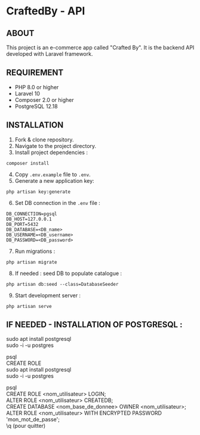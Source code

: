 # CraftedBy - API

## ABOUT

This project is an e-commerce app called "Crafted By".
It is the backend API developed with Laravel framework.

## REQUIREMENT 

* PHP 8.0 or higher
* Laravel 10
* Composer 2.0 or higher
* PostgreSQL 12.18

## INSTALLATION

1. Fork & clone repository.
2. Navigate to the project directory.
3. Install project dependencies : 
```
composer install
```
4. Copy `.env.example` file to `.env`.
5. Generate a new application key: 
```
php artisan key:generate
```
6. Set DB connection in the `.env` file :
```
DB_CONNECTION=pgsql
DB_HOST=127.0.0.1
DB_PORT=5432
DB_DATABASE=<DB_name>
DB_USERNAME=<DB_username>
DB_PASSWORD=<DB_password>
```
7. Run migrations :
```
php artisan migrate
```
8. If needed : seed DB to populate catalogue :
```
php artisan db:seed --class=DatabaseSeeder
```
9. Start development server :
```
php artisan serve
```

## IF NEEDED - INSTALLATION OF POSTGRESQL :

sudo apt install postgresql<br>
sudo -i -u postgres<br>

psql<br>
CREATE ROLE<br>
sudo apt install postgresql<br>
sudo -i -u postgres<br>

psql<br>
CREATE ROLE <nom_utilisateur> LOGIN;<br>
ALTER ROLE <nom_utilisateur> CREATEDB;<br>
CREATE DATABASE <nom_base_de_donnee> OWNER <nom_utilisateur>;<br>
ALTER ROLE <nom_utilisateur> WITH ENCRYPTED PASSWORD 'mon_mot_de_passe';<br>
\q (pour quitter)<br>

